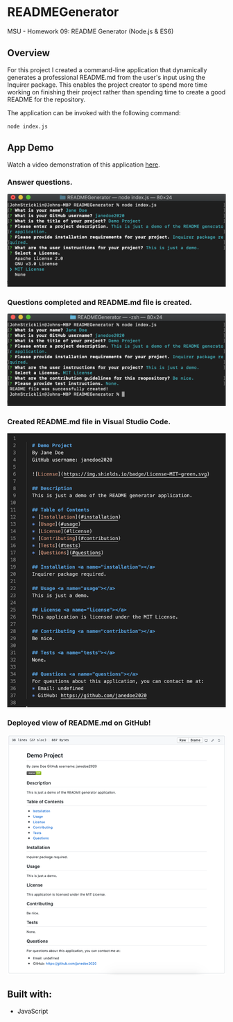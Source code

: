 # READMEGenerator
MSU - Homework 09: README Generator (Node.js &amp; ES6)

## Overview
For this project I created a command-line application that dynamically generates a professional README.md from the user's input using the Inquirer package.
This enables the project creator to spend more time working on finishing their project rather than spending time to create a good README for the repository.

The application can be invoked with the following command:

```
node index.js
```

## App Demo
Watch a video demonstration of this application [here](https://........).

### Answer questions.
![License Question](/assets/images/demo1.png)

### Questions completed and README.md file is created.
![Questions Completed](/assets/images/demo2.png)

### Created README.md file in Visual Studio Code.
![sample README](/assets/images/demo3.png)

### Deployed view of README.md on GitHub!
![deployed README](/assets/images/demo4.png)

## Built with:
* JavaScript